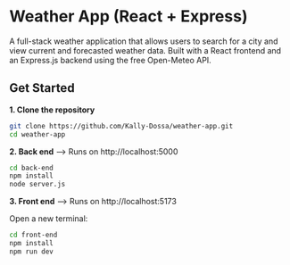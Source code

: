 # Weather App (React + Express) 
A full-stack weather application that allows users to search for a city and view current and forecasted weather data. Built with a React frontend and an Express.js backend using the free Open-Meteo API.

## Get Started

**1. Clone the repository**
```bash
git clone https://github.com/Kally-Dossa/weather-app.git
cd weather-app
```

**2. Back end** --> Runs on http://localhost:5000
```bash
cd back-end
npm install
node server.js
```

**3. Front end** --> Runs on http://localhost:5173

Open a new terminal:
```bash
cd front-end
npm install
npm run dev
```
